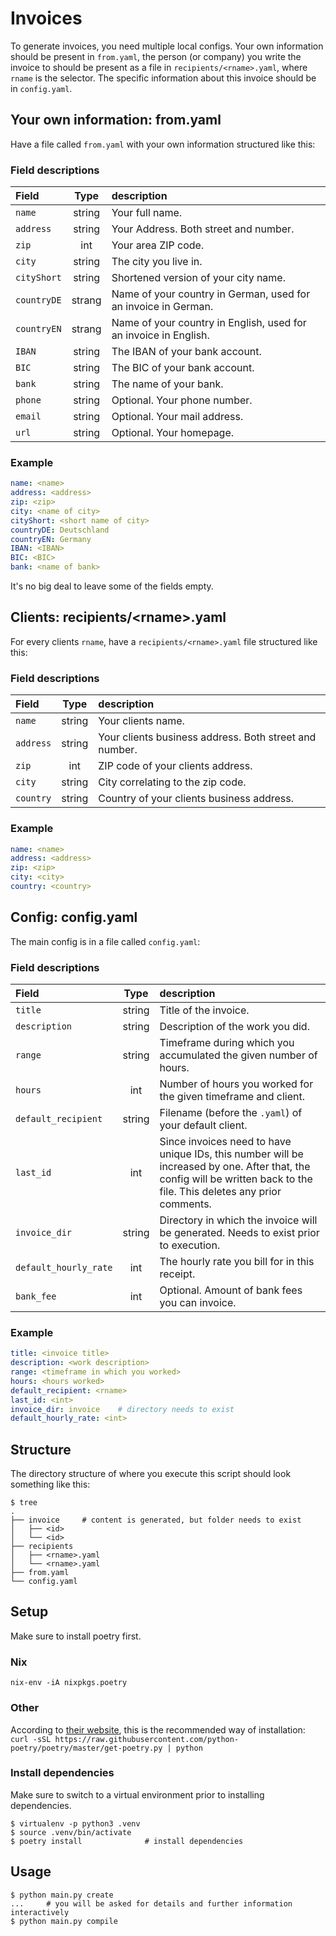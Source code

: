 # Invoices
To generate invoices, you need multiple local configs. Your own information
should be present in `from.yaml`, the person (or company) you write the invoice
to should be present as a file in `recipients/<rname>.yaml`, where `rname` is
the selector. The specific information about this invoice should be in
`config.yaml`.

## Your own information: from.yaml
Have a file called `from.yaml` with your own information structured like this:

### Field descriptions
| Field | Type | description |
|:---|:---:|:---|
| `name`        | string    | Your full name.    |
| `address`     | string    | Your Address. Both street and number. |
| `zip`         | int       | Your area ZIP code.   |
| `city`        | string    | The city you live in. |
| `cityShort`   | string    | Shortened version of your city name.  |
| `countryDE`   | strang    | Name of your country in German, used for an invoice in German. |
| `countryEN`   | strang    | Name of your country in English, used for an invoice in English. |
| `IBAN`        | string    | The IBAN of your bank account.    |
| `BIC`         | string    | The BIC of your bank account. |
| `bank`        | string    | The name of your bank.    |
| `phone`       | string    | Optional. Your phone number. |
| `email`       | string    | Optional. Your mail address. |
| `url`         | string    | Optional. Your homepage.  |

### Example
```from.yaml
name: <name>
address: <address>
zip: <zip>
city: <name of city>
cityShort: <short name of city>
countryDE: Deutschland
countryEN: Germany
IBAN: <IBAN>
BIC: <BIC>
bank: <name of bank>
```

It's no big deal to leave some of the fields empty.

## Clients: recipients/\<rname\>.yaml
For every clients `rname`, have a `recipients/<rname>.yaml` file structured
like this:

### Field descriptions
| Field | Type | description |
|:---|:---:|:---|
| `name`        | string    | Your clients name. |
| `address`     | string    | Your clients business address. Both street and number. |
| `zip`         | int       | ZIP code of your clients address.   |
| `city`        | string    | City correlating to the zip code. |
| `country`     | string    | Country of your clients business address. |

### Example
```recipients/<rname>.yaml
name: <name>
address: <address>
zip: <zip>
city: <city>
country: <country>
```


## Config: config.yaml
The main config is in a file called `config.yaml`:

### Field descriptions
| Field | Type | description |
|:---|:---:|:---|
| `title`               | string    | Title of the invoice. |
| `description`         | string    | Description of the work you did.  |
| `range`               | string    | Timeframe during which you accumulated the given number of hours. |
| `hours`               | int       | Number of hours you worked for the given timeframe and client. |
| `default_recipient`   | string    | Filename (before the `.yaml`) of your default client. |
| `last_id`             | int       | Since invoices need to have unique IDs, this number will be increased by one. After that, the config will be written back to the file. This deletes any prior comments. |
| `invoice_dir`         | string    | Directory in which the invoice will be generated. Needs to exist prior to execution. |
| `default_hourly_rate` | int       | The hourly rate you bill for in this receipt. |
| `bank_fee`            | int       | Optional. Amount of bank fees you can invoice.    |

### Example
```config.yaml
title: <invoice title>
description: <work description>
range: <timeframe in which you worked>
hours: <hours worked>
default_recipient: <rname>
last_id: <int>
invoice_dir: invoice    # directory needs to exist
default_hourly_rate: <int>
```

## Structure
The directory structure of where you execute this script should look something
like this:
```
$ tree
.
├── invoice     # content is generated, but folder needs to exist
│   ├── <id>
│   └── <id>
├── recipients
│   ├── <rname>.yaml
│   └── <rname>.yaml
├── from.yaml
└── config.yaml
```

## Setup
Make sure to install poetry first.

### Nix
`nix-env -iA nixpkgs.poetry`

### Other
According to [their website](https://python-poetry.org/docs/#installation),
this is the recommended way of installation:
`curl -sSL https://raw.githubusercontent.com/python-poetry/poetry/master/get-poetry.py | python`

### Install dependencies
Make sure to switch to a virtual environment prior to installing dependencies.
```
$ virtualenv -p python3 .venv
$ source .venv/bin/activate
$ poetry install              # install dependencies
```


## Usage

```
$ python main.py create
...     # you will be asked for details and further information interactively
$ python main.py compile
```
